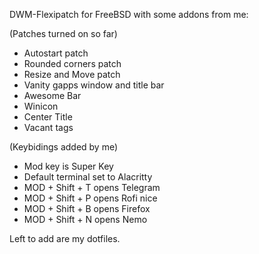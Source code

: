 DWM-Flexipatch for FreeBSD with some addons from me:

(Patches turned on so far)

- Autostart patch
- Rounded corners patch
- Resize and Move patch
- Vanity gapps window and title bar
- Awesome Bar
- Winicon
- Center Title
- Vacant tags

(Keybidings added by me)

- Mod key is Super Key
- Default terminal set to Alacritty
- MOD + Shift + T opens Telegram
- MOD + Shift + P opens Rofi nice
- MOD + Shift + B opens Firefox
- MOD + Shift + N opens Nemo

Left to add are my dotfiles.
